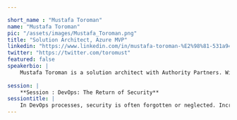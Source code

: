 ```yaml
---

short_name : "Mustafa Toroman"
name: "Mustafa Toroman"
pic: "/assets/images/Mustafa_Toroman.png"
title: "Solution Architect, Azure MVP"
linkedin: "https://www.linkedin.com/in/mustafa-toroman-%E2%98%81-531a9472"
twitter: "https://twitter.com/toromust"
featured: false
speakerbio: |
    Mustafa Toroman is a solution architect with Authority Partners. With years of experience of designing and monitoring infrastructure solutions, lately, he focuses on designing new solutions in the cloud and migrating existing solutions to the cloud. He is very interested in DevOps processes, and he's also an Infrastructure-as-Code enthusiast. Mustafa has over 50 Microsoft certifications and has been an MCT for the last 8 years. He often speaks at international conferences about cloud technologies, and he has been awarded MVP for Microsoft Azure since 2016. Mustafa also authored ‘Hands-On Cloud Administration in Azure’ and ‘Azure Networking Cookbook’, and co-authored ‘Learn Node.js with Azure’, all published by Packt.
    
session: |
    **Session : DevOps: The Return of Security**
sessiontitle: |
    In DevOps processes, security is often forgotten or neglected. Increasingly more companies are recognizing this problem. But this doesn’t have to be a problem as long as you start implementing security in DevOps on time. Lot of features, that DevOps processes use, can be turned to our favor and used to increase security . Join us in this feature-packed session where you will discover DevOps security nuggets, see real world examples and learn to become DevOps security expert! 
---
```


